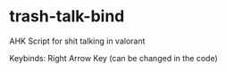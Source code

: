# trash-talk-bind
AHK Script for shit talking in valorant

Keybinds:
Right Arrow Key (can be changed in the code)
